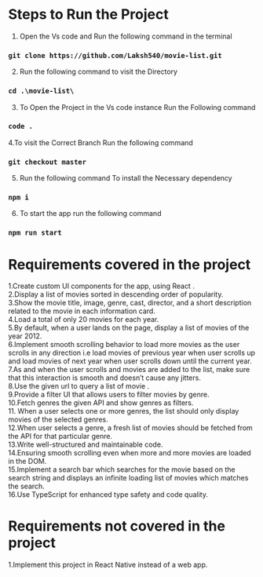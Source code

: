 # Steps to Run the Project

1. Open the Vs code and Run the following command in the terminal
 ### `git clone https://github.com/Laksh540/movie-list.git`
 
2. Run the following command to  visit the Directory
 ### `cd .\movie-list\`

3. To Open the Project in the Vs code instance Run the Following command
### `code .` 

4.To  visit the Correct Branch  Run the following command
### `git checkout master`

5. Run the following command To install the Necessary dependency
### `npm i`

6. To start the app  run the following command
### `npm run start`

# Requirements covered  in the project
1.Create custom UI components for the app, using React .\
2.Display a list of movies sorted in descending order of popularity.\
3.Show the movie title, image, genre, cast, director, and a short description related
to the movie in each information card.\
4.Load a total of only 20 movies for each year.\
5.By default, when a user lands on the page, display a list of movies of the year
2012.\
6.Implement smooth scrolling behavior to load more movies as the user scrolls in
any direction i.e load movies of previous year when user scrolls up and load
movies of next year when user scrolls down until the current year.\
7.As and when the user scrolls and movies are added to the list, make sure that
this interaction is smooth and doesn’t cause any jitters.\
8.Use the given url to query a list of movie .\
9.Provide a filter UI that allows users to filter movies by genre.\
10.Fetch genres the given API and show genres as filters.\
11. When a user selects one or more genres, the list should only display movies of
the selected genres.\
12.When user selects a genre, a fresh list of movies should be fetched from the API for that particular genre.\
13.Write well-structured and maintainable code.\
14.Ensuring smooth scrolling even when more and more movies are loaded in the
DOM.\
15.Implement a search bar which searches for the movie based on the search string
and displays an infinite loading list of movies which matches the search.\
16.Use TypeScript for enhanced type safety and code quality.

# Requirements not covered  in the project
1.Implement this project in React Native instead of a web app.










